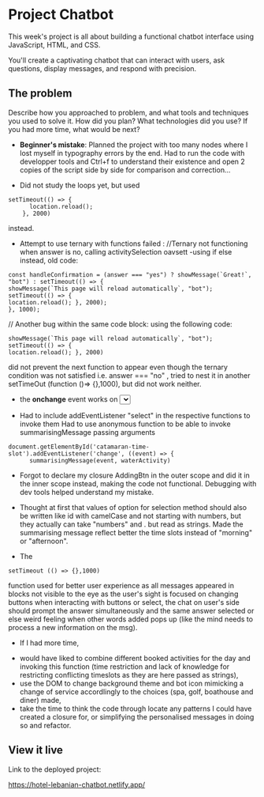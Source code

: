 # Project Chatbot

This week's project is all about building a functional chatbot interface using JavaScript, HTML, and CSS. 

You'll create a captivating chatbot that can interact with users, ask questions, display messages, and respond with precision. 

## The problem
Describe how you approached to problem, and what tools and techniques you used to solve it. How did you plan? What technologies did you use? If you had more time, what would be next?

* **Beginner's mistake**:
Planned the project with too many nodes where I lost myself in typography errors by the end.  Had to run the code with developper tools and Ctrl+f to understand their existence and open 2 copies of the script side by side for comparison and correction...

* Did not study the loops yet, but used 
```
setTimeout(() => {
      location.reload();
    }, 2000)
```
instead.


* Attempt to use ternary with functions failed :
//Ternary not functioning when answer is no, calling activitySelection oavsett -using if else instead, 
old code:
```
const handleConfirmation = (answer === "yes") ? showMessage(`Great!`, "bot") : setTimeout(() => {
showMessage(`This page will reload automatically`, "bot");
setTimeout(() => { 
location.reload(); }, 2000);
}, 1000);
```
// Another bug within the same code block:
using the following code:
```
showMessage(`This page will reload automatically`, "bot");
setTimeout(() => { 
location.reload(); }, 2000)
```
did not prevent the next function to appear even though the ternary condition was not satisfied i.e. answer === "no" , tried to nest it in another setTimeOut (function ()=> {},1000), but did not work neither.


* the **onchange** event works on <select> elements (for buttons: onclick)
https://www.w3schools.com/jsref/event_onchange.asp

* Had to include addEventListener "select" in the respective functions to invoke them
Had to use anonymous function to be able to invoke summarisingMessage passing arguments
```
document.getElementById('catamaran-time-slot').addEventListener('change', ((event) => {
      summarisingMessage(event, waterActivity)
```

* Forgot to declare my closure AddingBtn in the outer scope and did it in the inner scope instead, making the code not functional.  Debugging with dev tools helped understand my mistake.

* Thought at first that values of option for selection method should also be written like id with camelCase and not starting with numbers, but they actually can take "numbers" and . but read as strings.  Made the summarising message reflect better the time slots instead of "morning" or "afternoon".

* The
```
setTimeout (() => {},1000)
``` 
function used for better user experience as all messages appeared in blocks not visible to the eye as the user's sight is focused on changing buttons when interacting with buttons or select, the chat on user's side should prompt the answer simultaneously and the same answer selected or else weird feeling when other words added pops up (like the mind needs to process a new information on the msg).



* If I had more time,
- would have liked to combine different booked activities for the day and invoking this function (time restriction and lack of knowledge for restricting conflicting timeslots as they are here passed as strings),
- use the DOM to change background theme and bot icon mimicking a change of service accordlingly to the choices (spa, golf, boathouse and diner) made,
- take the time to think the code through locate any patterns I could have created a closure for, or simplifying the personalised messages in doing so and refactor.


## View it live

Link to the deployed project:

https://hotel-lebanian-chatbot.netlify.app/
